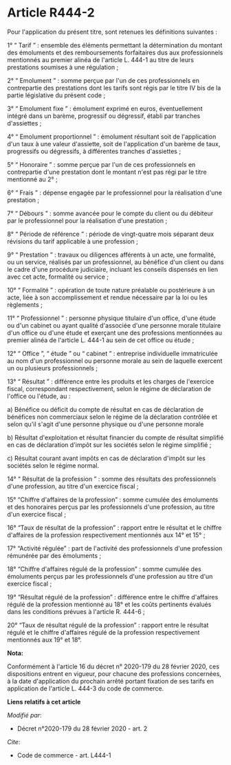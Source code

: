 # Article R444-2

Pour l'application du présent titre, sont retenues les définitions suivantes :

1° “ Tarif ” : ensemble des éléments permettant la détermination du montant des émoluments et des remboursements forfaitaires
dus aux professionnels mentionnés au premier alinéa de l'article L. 444-1 au titre de leurs prestations soumises à une
régulation ;

2° “ Emolument ” : somme perçue par l'un de ces professionnels en contrepartie des prestations dont les tarifs sont régis par
le titre IV bis de la partie législative du présent code ;

3° “ Emolument fixe ” : émolument exprimé en euros, éventuellement intégré dans un barème, progressif ou dégressif, établi
par tranches d'assiettes ;

4° “ Emolument proportionnel ” : émolument résultant soit de l'application d'un taux à une valeur d'assiette, soit de
l'application d'un barème de taux, progressifs ou dégressifs, à différentes tranches d'assiettes ;

5° “ Honoraire ” : somme perçue par l'un de ces professionnels en contrepartie d'une prestation dont le montant n'est pas
régi par le titre mentionné au 2° ;

6° “ Frais ” : dépense engagée par le professionnel pour la réalisation d'une prestation ;

7° “ Débours ” : somme avancée pour le compte du client ou du débiteur par le professionnel pour la réalisation d'une
prestation ;

8° “ Période de référence ” : période de vingt-quatre mois séparant deux révisions du tarif applicable à une profession ;

9° “ Prestation ” : travaux ou diligences afférents à un acte, une formalité, ou un service, réalisés par un professionnel,
au bénéfice d'un client ou dans le cadre d'une procédure judiciaire, incluant les conseils dispensés en lien avec cet acte,
formalité ou service ;

10° “ Formalité ” : opération de toute nature préalable ou postérieure à un acte, liée à son accomplissement et rendue
nécessaire par la loi ou les règlements ;

11° “ Professionnel ” : personne physique titulaire d'un office, d'une étude ou d'un cabinet ou ayant qualité d'associée
d'une personne morale titulaire d'un office ou d'une étude et exerçant une des professions mentionnées au premier alinéa de
l'article L. 444-1 au sein de cet office ou étude ;

12° “ Office ”, “ étude ” ou “ cabinet ” : entreprise individuelle immatriculée au nom d'un professionnel ou personne morale
au sein de laquelle exercent un ou plusieurs professionnels ;

13° “ Résultat ” : différence entre les produits et les charges de l'exercice fiscal, correspondant respectivement, selon le
régime de déclaration de l'office ou l'étude, au :

a) Bénéfice ou déficit du compte de résultat en cas de déclaration de bénéfices non commerciaux selon le régime de la
déclaration contrôlée et selon qu'il s'agit d'une personne physique ou d'une personne morale

b) Résultat d'exploitation et résultat financier du compte de résultat simplifié en cas de déclaration d'impôt sur les
sociétés selon le régime simplifié ;

c) Résultat courant avant impôts en cas de déclaration d'impôt sur les sociétés selon le régime normal.

14° “ Résultat de la profession ” : somme des résultats des professionnels d'une profession, au titre d'un exercice fiscal ;

15° “Chiffre d'affaires de la profession” : somme cumulée des émoluments et des honoraires perçus par les professionnels
d'une profession, au titre d'un exercice fiscal ;

16° “Taux de résultat de la profession” : rapport entre le résultat et le chiffre d'affaires de la profession respectivement
mentionnés aux 14° et 15° ;

17° “Activité régulée” : part de l'activité des professionnels d'une profession rémunérée par des émoluments ;

18° “Chiffre d'affaires régulé de la profession” : somme cumulée des émoluments perçus par les professionnels d'une
profession au titre d'un exercice fiscal ;

19° “Résultat régulé de la profession” : différence entre le chiffre d'affaires régulé de la profession mentionné au 18° et
les coûts pertinents évalués dans les conditions prévues à l'article R. 444-6 ;

20° “Taux de résultat régulé de la profession” : rapport entre le résultat régulé et le chiffre d'affaires régulé de la
profession respectivement mentionnés aux 19° et 18°.

**Nota:**

Conformément à l'article 16 du décret n° 2020-179 du 28 février 2020, ces dispositions entrent en vigueur, pour chacune des
professions concernées, à la date d'application du prochain arrêté portant fixation de ses tarifs en application de l'article
L. 444-3 du code de commerce.

**Liens relatifs à cet article**

_Modifié par_:

  - Décret n°2020-179 du 28 février 2020 - art. 2

_Cite_:

  - Code de commerce - art. L444-1
